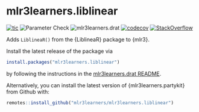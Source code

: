 # mlr3learners.liblinear

<!-- badges: start -->
[![tic](https://github.com/mlr3learners/mlr3learners.liblinear/workflows/tic/badge.svg?branch=master)](https://github.com/mlr3learners/mlr3learners.liblinear/actions)
![Parameter Check](https://github.com/mlr3learners/mlr3learners.liblinear/workflows/Parameter%20Check/badge.svg?branch=master)
![mlr3learners.drat](https://github.com/mlr3learners/mlr3learners.liblinear/workflows/mlr3learners.drat/badge.svg?branch=master)
[![codecov](https://codecov.io/gh/mlr3learners/mlr3learners.liblinear/branch/master/graph/badge.svg)](https://codecov.io/gh/mlr3learners/mlr3learners.liblinear)
[![StackOverflow](https://img.shields.io/badge/stackoverflow-mlr3-orange.svg)](https://stackoverflow.com/questions/tagged/mlr3)
<!-- badges: end -->

Adds `LiblineaR()` from the {LiblineaR} package to {mlr3}.

Install the latest release of the package via

```r
install.packages("mlr3learners.liblinear")
```

by following the instructions in the [mlr3learners.drat README](https://github.com/mlr3learners/mlr3learners.drat).

Alternatively, you can install the latest version of {mlr3learners.partykit} from Github with:

```r
remotes::install_github("mlr3learners/mlr3learners.liblinear")
```
